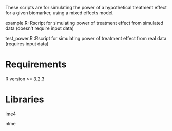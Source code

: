 These scripts are for simulating the power of a hypothetical treatment effect for a given biomarker, using a mixed effects model.

example.R: Rscript for simulating power of treatment effect from simulated data (doesn't require input data)

test_power.R :Rscript for simulating power of treatment effect from real data (requires input data)

Requirements
================= 

R version >= 3.2.3

Libraries
================= 

lme4

nlme